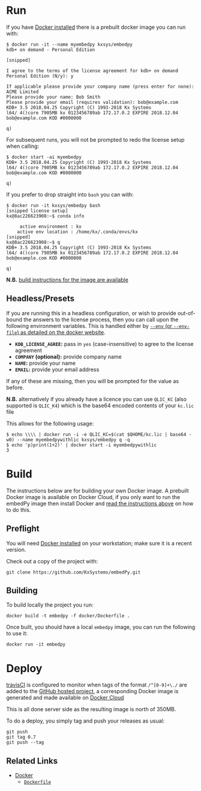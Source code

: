 # Run

If you have [Docker installed](https://www.docker.com/community-edition) there is a prebuilt docker image you can run with:

    $ docker run -it --name myembedpy kxsys/embedpy
    kdb+ on demand - Personal Edition
    
    [snipped]
    
    I agree to the terms of the license agreement for kdb+ on demand Personal Edition (N/y): y
    
    If applicable please provide your company name (press enter for none): ACME Limited
    Please provide your name: Bob Smith
    Please provide your email (requires validation): bob@example.com
    KDB+ 3.5 2018.04.25 Copyright (C) 1993-2018 Kx Systems
    l64/ 4()core 7905MB kx 0123456789ab 172.17.0.2 EXPIRE 2018.12.04 bob@example.com KOD #0000000
    
    q)

For subsequent runs, you will not be prompted to redo the license setup when calling:

    $ docker start -ai myembedpy
    KDB+ 3.5 2018.04.25 Copyright (C) 1993-2018 Kx Systems
    l64/ 4()core 7905MB kx 0123456789ab 172.17.0.2 EXPIRE 2018.12.04 bob@example.com KOD #0000000
    
    q)

If you prefer to drop straight into `bash` you can with:

    $ docker run -it kxsys/embedpy bash
    [snipped license setup]
    kx@8ac226623908:~$ conda info
    
         active environment : kx
        active env location : /home/kx/.conda/envs/kx
    [snipped]
    kx@8ac226623908:~$ q
    KDB+ 3.5 2018.04.25 Copyright (C) 1993-2018 Kx Systems
    l64/ 4()core 7905MB kx 0123456789ab 172.17.0.2 EXPIRE 2018.12.04 bob@example.com KOD #0000000
    
    q)

**N.B.** [build instructions for the image are available](README.md#build)

## Headless/Presets

If you are running this in a headless configuration, or wish to provide out-of-bound the answers to the license process, then you can call upon the following environment variables.  This is handled either by [`--env` (or `--env-file`) as detailed on the docker website](https://docs.docker.com/engine/reference/commandline/run/#set-environment-variables--e---env---env-file).

 * **`KDB_LICENSE_AGREE`:** pass in `yes` (case-insensitive) to agree to the license agreement
 * **`COMPANY` (optional):** provide company name
 * **`NAME`:** provide your name
 * **`EMAIL`:** provide your email address

If any of these are missing, then you will be prompted for the value as before.

**N.B.** alternatively if you already have a licence you can use `QLIC_KC` (also supported is `QLIC_K4`) which is the base64 encoded contents of your `kc.lic` file

This allows for the following usage:


    $ echo \\\\ | docker run -i -e QLIC_KC=$(cat $QHOME/kc.lic | base64 -w0) --name myembedpywithlic kxsys/embedpy q -q
    $ echo 'p)print(1+2)' | docker start -i myembedpywithlic
    3


# Build

The instructions below are for building your own Docker image. A prebuilt Docker image is available on Docker Cloud, if you only want to run the embedPy image then install Docker and [read the instructions above](README.md#run) on how to do this.

## Preflight

You will need [Docker installed](https://www.docker.com/community-edition) on your workstation; make sure it is a recent version.

Check out a copy of the project with:

    git clone https://github.com/KxSystems/embedPy.git

## Building

To build locally the project you run:

    docker build -t embedpy -f docker/Dockerfile .

Once built, you should have a local `embedpy` image, you can run the following to use it:

    docker run -it embedpy

# Deploy

[travisCI](https://travis-ci.org/) is configured to monitor when tags of the format `/^[0-9]+\./` are added to the [GitHub hosted project](https://github.com/KxSystems/embedPy), a corresponding Docker image is generated and made available on [Docker Cloud](https://cloud.docker.com/)

This is all done server side as the resulting image is north of 350MB.

To do a deploy, you simply tag and push your releases as usual:

    git push
    git tag 0.7
    git push --tag


## Related Links

 * [Docker](https://docker.com)
     * [`Dockerfile`](https://docs.docker.com/engine/reference/builder/)
